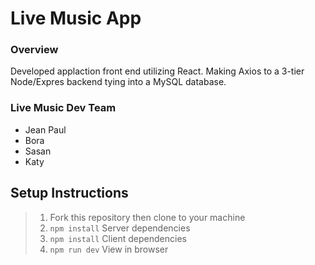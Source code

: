 # Live Music App

### Overview
Developed  applaction front end utilizing React. Making Axios to a 3-tier Node/Expres backend tying into a MySQL database. 

### Live Music Dev Team
- Jean Paul
- Bora
- Sasan
- Katy

## Setup Instructions 
> 1. Fork this repository then clone to your machine 
> 1. `npm install` Server dependencies 
> 1. `npm install` Client dependencies 
> 1. `npm run dev` View in  browser